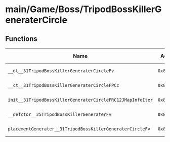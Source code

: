 # main/Game/Boss/TripodBossKillerGeneraterCircle

## Functions

| Name | Address | Match % |
|------|---------|---------|
| `__dt__31TripodBossKillerGeneraterCircleFv` | `0x8008D9E0` | :x: (0.0%) |
| `__ct__31TripodBossKillerGeneraterCircleFPCc` | `0x8008DA38` | :x: (0.0%) |
| `init__31TripodBossKillerGeneraterCircleFRC12JMapInfoIter` | `0x8008DAA8` | :x: (0.0%) |
| `__defctor__25TripodBossKillerGeneraterFv` | `0x8008DC00` | :x: (0.0%) |
| `placementGenerater__31TripodBossKillerGeneraterCircleFv` | `0x8008DC0C` | :x: (0.0%) |